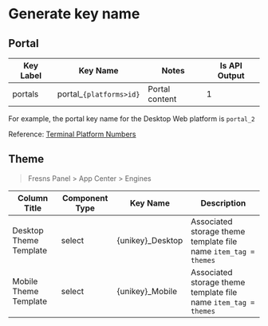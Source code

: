 # Generate key name

## Portal

| Key Label | Key Name | Notes | Is API Output |
| --- | --- | --- | --- |
| portals | portal_`{platforms>id}` | Portal content | 1 |

For example, the portal key name for the Desktop Web platform is `portal_2`

Reference: [Terminal Platform Numbers](../dictionary/platforms.md)

## Theme

> Fresns Panel > App Center > Engines

| Column Title | Component Type | Key Name | Description |
| --- | --- | --- | --- |
| Desktop Theme Template | select | {unikey}_Desktop | Associated storage theme template file name `item_tag = themes` |
| Mobile Theme Template | select | {unikey}_Mobile | Associated storage theme template file name `item_tag = themes` |
